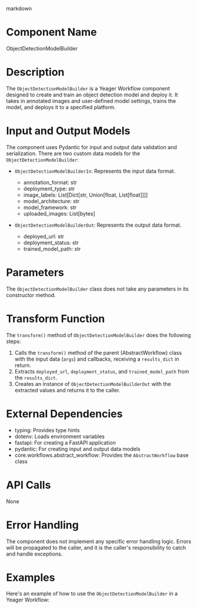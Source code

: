 markdown
# Component Name

ObjectDetectionModelBuilder

# Description

The `ObjectDetectionModelBuilder` is a Yeager Workflow component designed to create and train an object detection model and deploy it. It takes in annotated images and user-defined model settings, trains the model, and deploys it to a specified platform.

# Input and Output Models

The component uses Pydantic for input and output data validation and serialization. There are two custom data models for the `ObjectDetectionModelBuilder`:

- `ObjectDetectionModelBuilderIn`: Represents the input data format.
  - annotation_format: str
  - deployment_type: str
  - image_labels: List[Dict[str, Union[float, List[float]]]]
  - model_architecture: str
  - model_framework: str
  - uploaded_images: List[bytes]

- `ObjectDetectionModelBuilderOut`: Represents the output data format.
  - deployed_url: str
  - deployment_status: str
  - trained_model_path: str

# Parameters

The `ObjectDetectionModelBuilder` class does not take any parameters in its constructor method.

# Transform Function

The `transform()` method of `ObjectDetectionModelBuilder` does the following steps:

1. Calls the `transform()` method of the parent (AbstractWorkflow) class with the input data (`args`) and callbacks, receiving a `results_dict` in return.
2. Extracts `deployed_url`, `deployment_status`, and `trained_model_path` from the `results_dict`.
3. Creates an instance of `ObjectDetectionModelBuilderOut` with the extracted values and returns it to the caller.

# External Dependencies

- typing: Provides type hints
- dotenv: Loads environment variables
- fastapi: For creating a FastAPI application
- pydantic: For creating input and output data models
- core.workflows.abstract_workflow: Provides the `AbstractWorkflow` base class

# API Calls

None

# Error Handling

The component does not implement any specific error handling logic. Errors will be propagated to the caller, and it is the caller's responsibility to catch and handle exceptions.

# Examples

Here's an example of how to use the `ObjectDetectionModelBuilder` in a Yeager Workflow:


